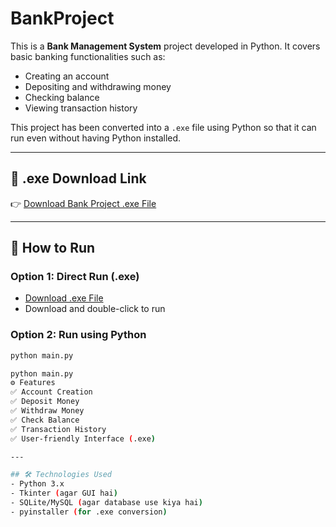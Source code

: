 # BankProject

This is a **Bank Management System** project developed in Python. It covers basic banking functionalities such as:

- Creating an account
- Depositing and withdrawing money
- Checking balance
- Viewing transaction history

This project has been converted into a `.exe` file using Python so that it can run even without having Python installed.

---

## 🔗 .exe Download Link

👉 [Download Bank Project .exe File](https://drive.google.com/file/d/1PoFrV0MZEOJ4RzmNVaS6ilxjIsfODHRq/view?usp=drive_link)

---

## 🚀 How to Run

### **Option 1: Direct Run (.exe)**

- [Download .exe File](https://drive.google.com/file/d/1PoFrV0MZEOJ4RzmNVaS6ilxjIsfODHRq/view?usp=drive_link)
- Download and double-click to run

### **Option 2: Run using Python**

```bash
python main.py

python main.py
⚙️ Features
✅ Account Creation  
✅ Deposit Money  
✅ Withdraw Money  
✅ Check Balance  
✅ Transaction History  
✅ User-friendly Interface (.exe)

---

## 🛠️ Technologies Used
- Python 3.x
- Tkinter (agar GUI hai)
- SQLite/MySQL (agar database use kiya hai)
- pyinstaller (for .exe conversion)
